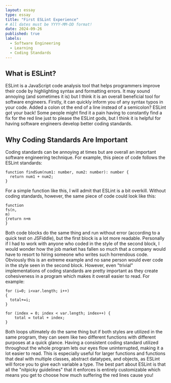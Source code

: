 ```yaml
---
layout: essay
type: essay
title: "First ESLint Experience"
# All dates must be YYYY-MM-DD format!
date: 2024-09-26
published: true
labels:
  - Software Engineering
  - Learning
  - Coding Standards
---
```


## What is ESLint?
ESLint is a JavaScript code analysis tool that helps programmers improve their code by highlighting syntax and formatting errors. It may sound annoying (and sometimes it is) but I think it is an overall beneficial tool for software engineers. Firstly, it can quickly inform you of any syntax typos in your code. Added a colon ot the end of a line instead of a semicolon? ESLint got your back! Some people might find it a pain having to constantly find a fix for the red line just to please the ESLint gods, but I think it is helpful for having software engineers develop better coding standards. 

## Why Coding Standards Are Important
Coding standards can be annoying at times but are overall an important software engineering technique. For example, this piece of code follows the ESLint standards:
```
function findSum(num1: number, num2: number): number {
  return num1 + num2;
}
```
For a simple function like this, I will admit that ESLint is a bit overkill. Without coding standards, however, the same piece of code could look like this:
```
function 
fs(n,
m)
{return n+m
}
```
Both code blocks do the same thing and run without error (according to a quick test on JSFiddle), but the first block is a lot more readable. Personally if I had to work with anyone who coded in the style of the second block, I would wonder how the job market has fallen so much that a company would have to resort to hiring someone who writes such horrendous code. Obviously this is an extreme example and no sane person would ever code in the style seen in the second block. However, even "trivial" implementations of coding standards are pretty important as they create cohesiveness in a program which makes it overall easier to read. For example:
```
for (i=0; i<var.length; i++) 
{
  total+=i;
}

for (index = 0; index < var.length; index++) {
    total = total + index;
}
```
Both loops ultimately do the same thing but if both styles are utilized in the same program, they can seem like two different functions with different purposes at a quick glance. Having a consistent coding standard utilized throughout the whole program lets our eyes flow uninterrupted, making it a lot easier to read. This is especially useful for larger functions and functions that deal with multiple classes, abstract datatypes, and objects, as ESLint will force you to give each variable a type. The best part about ESLint is that all the "nitpicky guidelines" that it enforces is entirely customizable which means you get to choose how much suffering the red lines cause you! 
